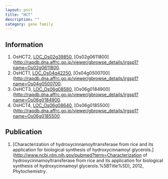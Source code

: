 ```yaml
---
layout: post
title: "HCT"
description: ""
category: gene family
---
```


## Information
1. OsHCT2, [LOC_Os02g39850](http://rice.plantbiology.msu.edu/cgi-bin/ORF_infopage.cgi?orf=LOC_Os02g39850), [Os02g0611800](http://rapdb.dna.affrc.go.jp/viewer/gbrowse_details/irgsp1?name=Os02g0611800.
2. OsHCT1, [LOC_Os04g42250](http://rice.plantbiology.msu.edu/cgi-bin/ORF_infopage.cgi?orf=LOC_Os04g42250), [Os04g0500700](http://rapdb.dna.affrc.go.jp/viewer/gbrowse_details/irgsp1?name=Os04g0500700.
3. OsHCT3, [LOC_Os06g08580](http://rice.plantbiology.msu.edu/cgi-bin/ORF_infopage.cgi?orf=LOC_Os06g08580), [Os06g0184900](http://rapdb.dna.affrc.go.jp/viewer/gbrowse_details/irgsp1?name=Os06g0184900.
4. OsHCT4, [LOC_Os06g08640](http://rice.plantbiology.msu.edu/cgi-bin/ORF_infopage.cgi?orf=LOC_Os06g08640), [Os06g0185500](http://rapdb.dna.affrc.go.jp/viewer/gbrowse_details/irgsp1?name=Os06g0185500.

## Publication
1. [Characterization of hydroxycinnamoyltransferase from rice and its application for biological synthesis of hydroxycinnamoyl glycerols.](http://www.ncbi.nlm.nih.gov/pubmed?term=Characterization of hydroxycinnamoyltransferase from rice and its application for biological synthesis of hydroxycinnamoyl glycerols.%5BTitle%5D), 2012, Phytochemistry.


